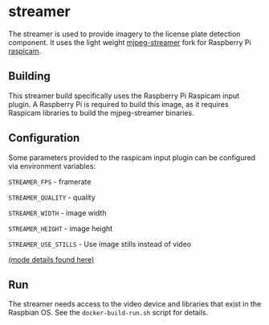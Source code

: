 # streamer

The streamer is used to provide imagery to the license plate detection component.  It uses the light weight [mjpeg-streamer](https://github.com/jacksonliam/mjpg-streamer) fork for Raspberry Pi [raspicam](https://github.com/jacksonliam/mjpg-streamer/blob/master/mjpg-streamer-experimental/plugins/input_raspicam/README.md).

## Building
This streamer build specifically uses the Raspberry Pi Raspicam input plugin.  A Raspberry Pi is required to build this image, as it requires Raspicam libraries to build the mjpeg-streamer binaries.

## Configuration
Some parameters provided to the raspicam input plugin can be configured via environment variables:

`STREAMER_FPS` - framerate

`STREAMER_QUALITY` - quality

`STREAMER_WIDTH` - image width

`STREAMER_HEIGHT` - image height

`STREAMER_USE_STILLS` - Use image stills instead of video

[(mode details found here)](https://github.com/jacksonliam/mjpg-streamer/blob/master/mjpg-streamer-experimental/plugins/input_raspicam/README.md#instructions)

## Run
The streamer needs access to the video device and libraries that exist in the Raspbian OS.  See the `docker-build-run.sh` script for details.
